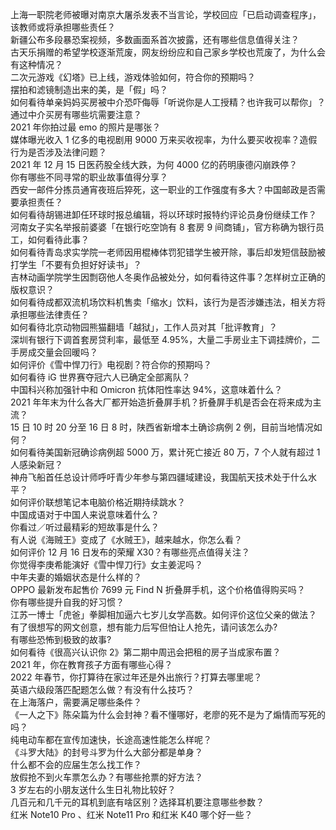 上海一职院老师被曝对南京大屠杀发表不当言论，学校回应「已启动调查程序」，该教师或将承担哪些责任？  
新疆公布多段暴恐案视频，多数画面系首次披露，还有哪些信息值得关注？  
古天乐捐赠的希望学校逐渐荒废，网友纷纷应和自己家乡学校也荒废了，为什么会有这种情况？  
二次元游戏《幻塔》已上线，游戏体验如何，符合你的预期吗？  
摆拍和滤镜制造出来的美，是「假」吗？  
如何看待单亲妈妈买房被中介恐吓侮辱「听说你是人工授精？也许我可以帮你」？通过中介买房有哪些坑需要注意？  
2021 年你拍过最 emo 的照片是哪张？  
媒体曝光收入 1 亿多的电视剧用 9000 万来买收视率，为什么要买收视率？造假行为是否涉及法律问题？  
2021 年 12 月 15 日医药股全线大跌，为何 4000 亿的药明康德闪崩跌停？  
你有哪些不同寻常的职业故事值得分享？  
西安一邮件分拣员通宵夜班后猝死，这一职业的工作强度有多大？中国邮政是否需要承担责任？  
如何看待胡锡进卸任环球时报总编辑，将以环球时报特约评论员身份继续工作？  
河南女子实名举报前婆婆「在银行吃空饷有 8 套房 9 间商铺」，官方称确为银行员工，如何看待此事？  
如何看待青岛求实学院一老师因用棍棒体罚犯错学生被开除，事后却发短信鼓励被打学生「不要有负担好好读书」？  
吉林动画学院学生因剽窃他人冬奥作品被处分，如何看待这件事？怎样树立正确的版权意识？  
如何看待成都双流机场饮料机售卖「缩水」饮料，该行为是否涉嫌违法，相关方将承担哪些法律责任？  
如何看待北京动物园熊猫翻墙「越狱」，工作人员对其「批评教育」？  
深圳有银行下调首套房贷利率，最低至 4.95%，大量二手房业主下调挂牌价，二手房成交量会回暖吗？  
如何评价《雪中悍刀行》电视剧？符合你的预期吗？  
如何看待 iG 世界赛夺冠六人已确定全部离队？  
中国科兴称加强针中和 Omicron 抗体阳性率达 94%，这意味着什么？  
2021 年年末为什么各大厂都开始造折叠屏手机？折叠屏手机是否会在将来成为主流？  
15 日 10 时 20 分至 16 日 8 时，陕西省新增本土确诊病例 2 例，目前当地情况如何？  
如何看待美国新冠确诊病例超 5000 万，累计死亡接近 80 万，7 个人就有超过 1 人感染新冠？  
神舟飞船首任总设计师呼吁青少年参与第四疆域建设，我国航天技术处于什么水平？  
如何评价联想笔记本电脑价格近期持续跳水？  
中国成语对于中国人来说意味着什么？  
你看过／听过最精彩的短故事是什么？  
有人说《海贼王》变成了《水贼王》，越来越水，你怎么看？  
如何评价 12 月 16 日发布的荣耀 X30？有哪些亮点值得关注？  
你觉得李庚希能演好《雪中悍刀行》女主姜泥吗？  
中年夫妻的婚姻状态是什么样的？  
OPPO 最新发布起售价 7699 元 Find N 折叠屏手机，这个价格值得购买吗？  
你有哪些提升自我的好习惯？  
江苏一博士「虎爸」拳脚相加逼六七岁儿女学高数。如何评价这位父亲的做法？  
有了很想写的网文创意，想有能力后写但怕让人抢先，请问该怎么办?  
有哪些恐怖到极致的故事?  
如何看待《很高兴认识你 2》第二期中周迅会把租的房子当成家布置？  
2021 年，你在教育孩子方面有哪些心得？  
2022 年春节，你打算待在家过年还是外出旅行？打算去哪里呢？  
英语六级段落匹配题怎么做？有没有什么技巧？  
在上海落户，需要满足哪些条件？  
《一人之下》陈朵篇为什么会封神？看不懂哪好，老廖的死不是为了煽情而写死的吗？  
纯电动车都在宣传加速快，长途高速性能怎么样呢？  
《斗罗大陆》的封号斗罗为什么大部分都是单身？  
什么都不会的应届生怎么找工作？  
放假抢不到火车票怎么办？有哪些抢票的好方法？  
3 岁左右的小朋友送什么生日礼物比较好？  
几百元和几千元的耳机到底有啥区别？选择耳机要注意哪些参数？  
红米 Note10 Pro 、红米 Note11 Pro 和红米 K40 哪个好一些？  
